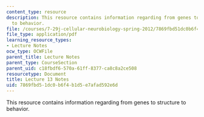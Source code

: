 ```yaml
---
content_type: resource
description: This resource contains information regarding from genes to structure
  to behavior.
file: /courses/7-29j-cellular-neurobiology-spring-2012/7869fbd51dc0b6f4b1d5e7afad592e6d_MIT7_29JS12_lecture13.pdf
file_type: application/pdf
learning_resource_types:
- Lecture Notes
ocw_type: OCWFile
parent_title: Lecture Notes
parent_type: CourseSection
parent_uid: c18fbdf6-570a-61ff-8377-ca8c8a2ce508
resourcetype: Document
title: Lecture 13 Notes
uid: 7869fbd5-1dc0-b6f4-b1d5-e7afad592e6d
---
```

This resource contains information regarding from genes to structure to behavior.

